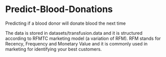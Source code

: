 # Predict-Blood-Donations
Predicting if a blood donor will donate blood the next time

The data is stored in datasets/transfusion.data and it is structured according to RFMTC marketing model (a variation of RFM).
RFM stands for Recency, Frequency and Monetary Value and it is commonly used in marketing for identifying your best customers.

